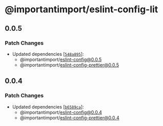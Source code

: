 # @importantimport/eslint-config-lit

## 0.0.5

### Patch Changes

- Updated dependencies [[`548a895`](https://github.com/importantimport/config/commit/548a89541849a135b8743b3628b0bd9e86566171)]:
  - @importantimport/eslint-config@0.0.5
  - @importantimport/eslint-config-prettier@0.0.5

## 0.0.4

### Patch Changes

- Updated dependencies [[`b6589ca`](https://github.com/importantimport/config/commit/b6589ca613ac1485ebf5451125f8ae9923d880d5)]:
  - @importantimport/eslint-config@0.0.4
  - @importantimport/eslint-config-prettier@0.0.4
